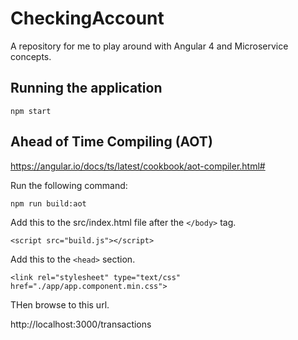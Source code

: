 # CheckingAccount
A repository for me to play around with Angular 4 and Microservice concepts.

## Running the application

`npm start`

## Ahead of Time Compiling (AOT)

https://angular.io/docs/ts/latest/cookbook/aot-compiler.html#

Run the following command:

`npm run build:aot`

Add this to the src/index.html file after the `</body>` tag.

`<script src="build.js"></script>`

Add this to the `<head>` section.

`<link rel="stylesheet" type="text/css" href="./app/app.component.min.css">`

THen browse to this url.

http://localhost:3000/transactions